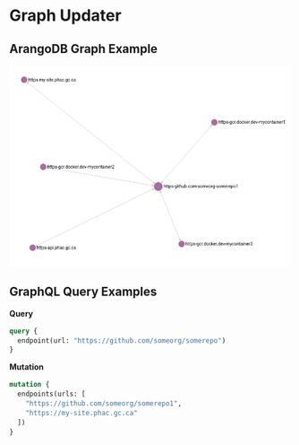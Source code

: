 # Graph Updater


## ArangoDB Graph Example

![Arango graph example](docs/img/arango-graph-example.png)

## GraphQL Query Examples

**Query**

```graphql
query {
  endpoint(url: "https://github.com/someorg/somerepo")
}
```

**Mutation**

```graphql
mutation {
  endpoints(urls: [
    "https://github.com/someorg/somerepo1",
    "https://my-site.phac.gc.ca"
  ])
}
```